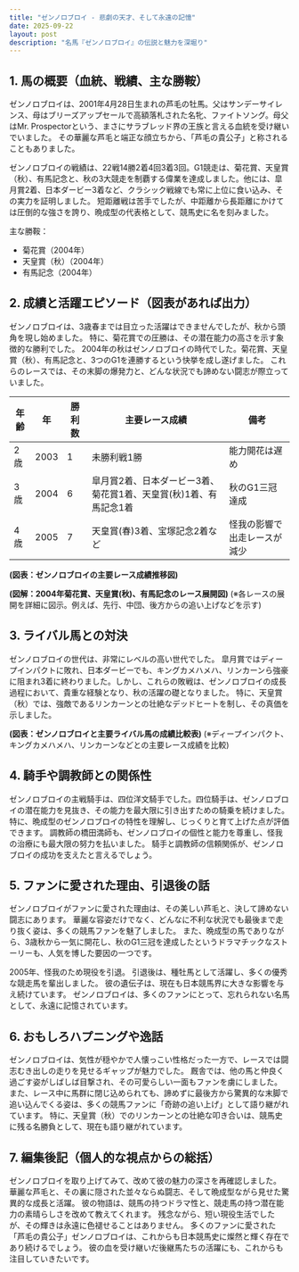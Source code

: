```yaml
---
title: "ゼンノロブロイ - 悲劇の天才、そして永遠の記憶"
date: 2025-09-22
layout: post
description: "名馬『ゼンノロブロイ』の伝説と魅力を深堀り"
---
```


## 1. 馬の概要（血統、戦績、主な勝鞍）

ゼンノロブロイは、2001年4月28日生まれの芦毛の牡馬。父はサンデーサイレンス、母はブリーズアップセールで高額落札された名牝、ファイトソング。母父はMr. Prospectorという、まさにサラブレッド界の王族と言える血統を受け継いでいました。  その華麗な芦毛と端正な顔立ちから、「芦毛の貴公子」と称されることもありました。

ゼンノロブロイの戦績は、22戦14勝2着4回3着3回。G1競走は、菊花賞、天皇賞（秋）、有馬記念と、秋の3大競走を制覇する偉業を達成しました。他には、皐月賞2着、日本ダービー3着など、クラシック戦線でも常に上位に食い込み、その実力を証明しました。  短距離戦は苦手でしたが、中距離から長距離にかけては圧倒的な強さを誇り、晩成型の代表格として、競馬史に名を刻みました。

主な勝鞍：

* 菊花賞（2004年）
* 天皇賞（秋）（2004年）
* 有馬記念（2004年）


## 2. 成績と活躍エピソード（図表があれば出力）

ゼンノロブロイは、3歳春までは目立った活躍はできませんでしたが、秋から頭角を現し始めました。  特に、菊花賞での圧勝は、その潜在能力の高さを示す象徴的な勝利でした。  2004年の秋はゼンノロブロイの時代でした。菊花賞、天皇賞（秋）、有馬記念と、3つのG1を連勝するという快挙を成し遂げました。  これらのレースでは、その末脚の爆発力と、どんな状況でも諦めない闘志が際立っていました。

| 年齢 | 年 | 勝利数 | 主要レース成績 | 備考 |
|---|---|---|---|---|
| 2歳 | 2003 | 1 |  未勝利戦1勝 |  能力開花は遅め |
| 3歳 | 2004 | 6 | 皐月賞2着、日本ダービー3着、菊花賞1着、天皇賞(秋)1着、有馬記念1着 | 秋のG1三冠達成 |
| 4歳 | 2005 | 7 |  天皇賞(春)3着、宝塚記念2着など |  怪我の影響で出走レースが減少 |

**(図表：ゼンノロブロイの主要レース成績推移図)**

**(図解：2004年菊花賞、天皇賞(秋)、有馬記念のレース展開図)**  (※各レースの展開を詳細に図示。例えば、先行、中団、後方からの追い上げなどを示す)


## 3. ライバル馬との対決

ゼンノロブロイの世代は、非常にレベルの高い世代でした。  皐月賞ではディープインパクトに敗れ、日本ダービーでも、キングカメハメハ、リンカーンら強豪に阻まれ3着に終わりました。しかし、これらの敗戦は、ゼンノロブロイの成長過程において、貴重な経験となり、秋の活躍の礎となりました。  特に、天皇賞（秋）では、強敵であるリンカーンとの壮絶なデッドヒートを制し、その真価を示しました。

**(図表：ゼンノロブロイと主要ライバル馬の成績比較表)** (※ディープインパクト、キングカメハメハ、リンカーンなどとの主要レース成績を比較)


## 4. 騎手や調教師との関係性

ゼンノロブロイの主戦騎手は、四位洋文騎手でした。四位騎手は、ゼンノロブロイの潜在能力を見抜き、その能力を最大限に引き出すための騎乗を続けました。特に、晩成型のゼンノロブロイの特性を理解し、じっくりと育て上げた点が評価できます。  調教師の橋田満師も、ゼンノロブロイの個性と能力を尊重し、怪我の治療にも最大限の努力を払いました。  騎手と調教師の信頼関係が、ゼンノロブロイの成功を支えたと言えるでしょう。


## 5. ファンに愛された理由、引退後の話

ゼンノロブロイがファンに愛された理由は、その美しい芦毛と、決して諦めない闘志にあります。  華麗な容姿だけでなく、どんなに不利な状況でも最後まで走り抜く姿は、多くの競馬ファンを魅了しました。  また、晩成型の馬でありながら、3歳秋から一気に開花し、秋のG1三冠を達成したというドラマチックなストーリーも、人気を博した要因の一つです。

2005年、怪我のため現役を引退。  引退後は、種牡馬として活躍し、多くの優秀な競走馬を輩出しました。  彼の遺伝子は、現在も日本競馬界に大きな影響を与え続けています。  ゼンノロブロイは、多くのファンにとって、忘れられない名馬として、永遠に記憶されています。


## 6. おもしろハプニングや逸話

ゼンノロブロイは、気性が穏やかで人懐っこい性格だった一方で、レースでは闘志むき出しの走りを見せるギャップが魅力でした。  厩舎では、他の馬と仲良く過ごす姿がしばしば目撃され、その可愛らしい一面もファンを虜にしました。  また、レース中に馬群に閉じ込められても、諦めずに最後方から驚異的な末脚で追い込んでくる姿は、多くの競馬ファンに「奇跡の追い上げ」として語り継がれています。  特に、天皇賞（秋）でのリンカーンとの壮絶な叩き合いは、競馬史に残る名勝負として、現在も語り継がれています。


## 7. 編集後記（個人的な視点からの総括）

ゼンノロブロイを取り上げてみて、改めて彼の魅力の深さを再確認しました。  華麗な芦毛と、その裏に隠された並々ならぬ闘志、そして晩成型ながら見せた驚異的な成長と活躍。  彼の物語は、競馬の持つドラマ性と、競走馬の持つ潜在能力の素晴らしさを改めて教えてくれます。  残念ながら、短い現役生活でしたが、その輝きは永遠に色褪せることはありません。  多くのファンに愛された「芦毛の貴公子」ゼンノロブロイは、これからも日本競馬史に燦然と輝く存在であり続けるでしょう。  彼の血を受け継いだ後継馬たちの活躍にも、これからも注目していきたいです。
